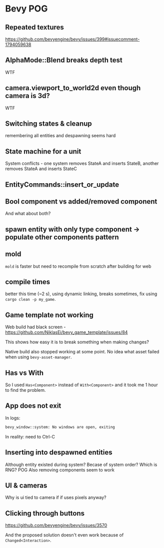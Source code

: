 # Bevy POG

## Repeated textures

<https://github.com/bevyengine/bevy/issues/399#issuecomment-1794059638>

## AlphaMode::Blend breaks depth test

WTF

## camera.viewport_to_world2d even though camera is 3d?

WTF

## Switching states & cleanup

remembering all entities and despawning seems hard

## State machine for a unit

System conflicts - one system removes StateA and inserts StateB, another removes StateA and inserts StateC

## EntityCommands::insert_or_update

## Bool component vs added/removed component

And what about both?

## spawn entity with only type component -> populate other components pattern

## mold

`mold` is faster but need to recompile from scratch after building for web

## compile times

better this time (~2 s), using dynamic linking, breaks sometimes, fix using `cargo clean -p my_game`.

## Game template not working

Web build had black screen - <https://github.com/NiklasEi/bevy_game_template/issues/84>

This shows how easy it is to break something when making changes?

Native build also stopped working at some point. No idea what asset failed when using `bevy-asset-manager`.

## Has vs With

So I used `Has<Component>` instead of `With<Component>` and it took me 1 hour to find the problem.

## App does not exit

In logs:

```txt
bevy_window::system: No windows are open, exiting
```

In reality: need to Ctrl-C

## Inserting into despawned entities

Although entity existed during system? Becase of system order? Which is RNG? POG
Also removing components seem to work

## UI & cameras

Why is ui tied to camera if if uses pixels anyway?

## Clicking through buttons

<https://github.com/bevyengine/bevy/issues/3570>

And the proposed solution doesn't even work because of `Changed<Interaction>`.

